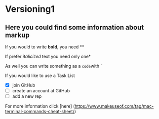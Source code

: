 # Versioning1

## Here you could find some information about markup

If you would to write **bold**, you need **

If prefer *italicized* text you need only one*

As well you can write something as a `code`with `

If you would like to use a Task List

- [x] join GitHub
- [ ] create an account at GitHub
- [ ] add a new rep

For more information click [here] (https://www.makeuseof.com/tag/mac-terminal-commands-cheat-sheet/)


